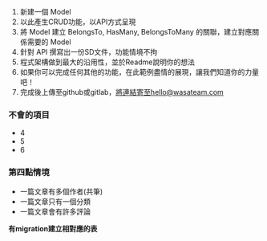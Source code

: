 1. 新建一個 Model
2. 以此產生CRUD功能，以API方式呈現
3. 將 Model 建立 BelongsTo, HasMany, BelongsToMany 的關聯，建立對應關係需要的 Model
4. 針對 API 撰寫出一份SD文件，功能情境不拘
5. 程式架構做到最大的沿用性，並於Readme說明你的想法
6. 如果你可以完成任何其他的功能，在此範例盡情的展現，讓我們知道你的力量吧！
7. 完成後上傳至github或gitlab，將連結寄至hello@wasateam.com

### 不會的項目
- 4
- 5
- 6

### 第四點情境
- 一篇文章有多個作者(共筆)
- 一篇文章只有一個分類
- 一篇文章會有許多評論

**有migration建立相對應的表**
